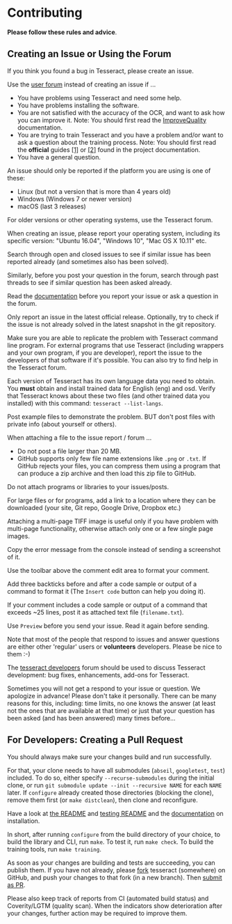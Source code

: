 # Contributing

**Please follow these rules and advice**.

## Creating an Issue or Using the Forum

If you think you found a bug in Tesseract, please create an issue.

Use the [user forum](https://groups.google.com/g/tesseract-ocr) instead of creating an issue if ...
* You have problems using Tesseract and need some help.
* You have problems installing the software.
* You are not satisfied with the accuracy of the OCR, and want to ask how you can improve it. Note: You should first read the [ImproveQuality](https://tesseract-ocr.github.io/tessdoc/ImproveQuality.html) documentation.
* You are trying to train Tesseract and you have a problem and/or want to ask a question about the training process. Note: You should first read the **official** guides [[1]](https://tesseract-ocr.github.io/tessdoc/) or [[2]](https://tesseract-ocr.github.io/tessdoc/Training-Tesseract.html) found in the project documentation.
* You have a general question.

An issue should only be reported if the platform you are using is one of these:
  * Linux (but not a version that is more than 4 years old)
  * Windows (Windows 7 or newer version)
  * macOS (last 3 releases)

For older versions or other operating systems, use the Tesseract forum.

When creating an issue, please report your operating system, including its specific version: "Ubuntu 16.04", "Windows 10", "Mac OS X 10.11" etc.

Search through open and closed issues to see if similar issue has been reported already (and sometimes also has been solved).

Similarly, before you post your question in the forum, search through past threads to see if similar question has been asked already.

Read the [documentation](https://tesseract-ocr.github.io/tessdoc/) before you report your issue or ask a question in the forum.

Only report an issue in the latest official release. Optionally, try to check if the issue is not already solved in the latest snapshot in the git repository.

Make sure you are able to replicate the problem with Tesseract command line program. For external programs that use Tesseract (including wrappers and your own program, if you are developer), report the issue to the developers of that software if it's possible. You can also try to find help in the Tesseract forum.

Each version of Tesseract has its own language data you need to obtain. You **must** obtain and install trained data for English (eng) and osd. Verify that Tesseract knows about these two files (and other trained data you installed) with this command:
`tesseract --list-langs`.

Post example files to demonstrate the problem.
BUT don't post files with private info (about yourself or others).

When attaching a file to the issue report / forum ...
  * Do not post a file larger than 20 MB.
  * GitHub supports only few file name extensions like `.png` or `.txt`. If GitHub rejects your files, you can compress them using a program that can produce a zip archive and then load this zip file to GitHub.

Do not attach programs or libraries to your issues/posts.

For large files or for programs, add a link to a location where they can be downloaded (your site, Git repo, Google Drive, Dropbox etc.)

Attaching a multi-page TIFF image is useful only if you have problem with multi-page functionality, otherwise attach only one or a few single page images.

Copy the error message from the console instead of sending a screenshot of it.

Use the toolbar above the comment edit area to format your comment.

Add three backticks before and after a code sample or output of a command to format it (The `Insert code` button can help you doing it).

If your comment includes a code sample or output of a command that exceeds ~25 lines, post it as attached text file (`filename.txt`).

Use `Preview` before you send your issue. Read it again before sending.

Note that most of the people that respond to issues and answer questions are either other 'regular' users or **volunteers** developers. Please be nice to them :-)

The [tesseract developers](https://groups.google.com/g/tesseract-dev) forum should be used to discuss Tesseract development: bug fixes, enhancements, add-ons for Tesseract.

Sometimes you will not get a respond to your issue or question. We apologize in advance! Please don't take it personally. There can be many reasons for this, including: time limits, no one knows the answer (at least not the ones that are available at that time) or just that
your question has been asked (and has been answered) many times before...

## For Developers: Creating a Pull Request

You should always make sure your changes build and run successfully.

For that, your clone needs to have all submodules (`abseil`, `googletest`, `test`) included. To do so, either specify `--recurse-submodules` during the initial clone, or run `git submodule update --init --recursive NAME` for each `NAME` later. If `configure` already created those directories (blocking the clone), remove them first (or `make distclean`), then clone and reconfigure.

Have a look at [the README](./README.md) and [testing README](./test/testing/README.md) and the [documentation](https://tesseract-ocr.github.io/tessdoc/Compiling-%E2%80%93-GitInstallation.html#unit-test-builds) on installation.

In short, after running `configure` from the build directory of your choice, to build the library and CLI, run `make`. To test it, run `make check`. To build the training tools, run `make training`.

As soon as your changes are building and tests are succeeding, you can publish them. If you have not already, please [fork](https://guides.github.com/activities/forking/) tesseract (somewhere) on GitHub, and push your changes to that fork (in a new branch). Then [submit as PR](https://help.github.com/en/articles/creating-a-pull-request-from-a-fork).

Please also keep track of reports from CI (automated build status) and Coverity/LGTM (quality scan). When the indicators show deterioration after your changes, further action may be required to improve them.
